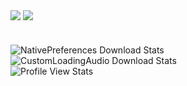<img align="center" src="https://github-readme-stats.vercel.app/api?username=Dotlezz&show_icons=true&theme=radical" /> <img align="center" src="https://github-readme-stats.vercel.app/api/top-langs?username=Dotlezz&show_icons=true&theme=radical" />
#
![NativePreferences Download Stats](https://img.shields.io/github/downloads/Dotlezz/NativePreferences/total?color=fe428e&label=NativePreferences%20Total%20Downloads&style=for-the-badge)  
![CustomLoadingAudio Download Stats](https://img.shields.io/github/downloads/Dotlezz/CustomLoadingAudio/total?color=fe428e&label=CustomLoadingAudio%20Total%20Downloads&style=for-the-badge)  
![Profile View Stats](https://komarev.com/ghpvc/?username=Dotlezz&color=fe428e&style=for-the-badge)
<!---
Hi!
So what are you even doing?
This is a profile repo and your viewing the raw dats?
If this happens to be copy pasted hello from https://github.com/Dotlezz
:trollface:
--->
